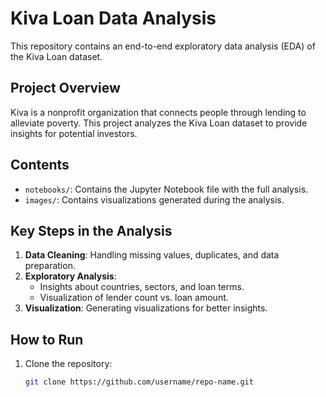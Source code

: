 # Kiva Loan Data Analysis
This repository contains an end-to-end exploratory data analysis (EDA) of the Kiva Loan dataset.

## Project Overview
Kiva is a nonprofit organization that connects people through lending to alleviate poverty. This project analyzes the Kiva Loan dataset to provide insights for potential investors.

## Contents
- `notebooks/`: Contains the Jupyter Notebook file with the full analysis.
- `images/`: Contains visualizations generated during the analysis.

## Key Steps in the Analysis
1. **Data Cleaning**: Handling missing values, duplicates, and data preparation.
2. **Exploratory Analysis**:
   - Insights about countries, sectors, and loan terms.
   - Visualization of lender count vs. loan amount.
3. **Visualization**: Generating visualizations for better insights.

## How to Run
1. Clone the repository:
   ```bash
   git clone https://github.com/username/repo-name.git
